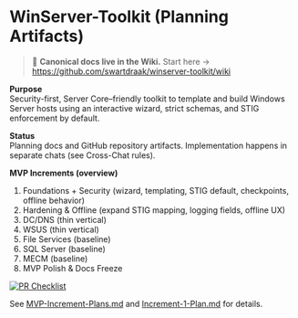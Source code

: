 # WinServer-Toolkit (Planning Artifacts)

> 📘 **Canonical docs live in the Wiki.** Start here → https://github.com/swartdraak/winserver-toolkit/wiki

**Purpose**  
Security-first, Server Core–friendly toolkit to template and build Windows Server hosts using an interactive wizard, strict schemas, and STIG enforcement by default.

**Status**  
Planning docs and GitHub repository artifacts. Implementation happens in separate chats (see Cross-Chat rules).

**MVP Increments (overview)**  
1. Foundations + Security (wizard, templating, STIG default, checkpoints, offline behavior)  
2. Hardening & Offline (expand STIG mapping, logging fields, offline UX)  
3. DC/DNS (thin vertical)  
4. WSUS (thin vertical)  
5. File Services (baseline)  
6. SQL Server (baseline)  
7. MECM (baseline)  
8. MVP Polish & Docs Freeze

[![PR Checklist](https://img.shields.io/badge/PR%20Checklist-Required-blue)](.github/PULL_REQUEST_TEMPLATE.md)


See [MVP-Increment-Plans.md](docs/MVP-Increment-Plans.md) and [Increment-1-Plan.md](Increment-1-Plan.md) for details.
